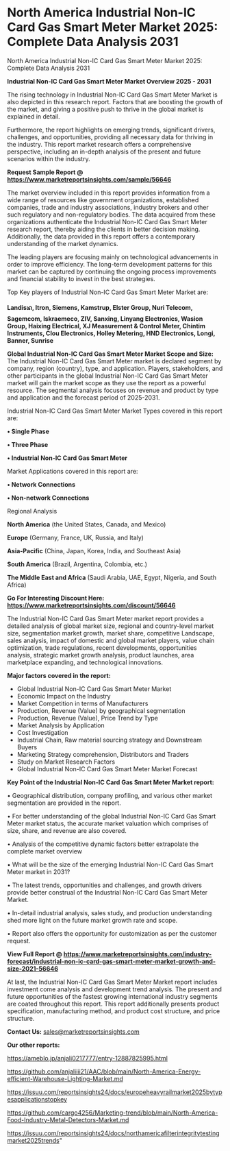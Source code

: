 # North America Industrial Non-IC Card Gas Smart Meter Market 2025: Complete Data Analysis 2031
North America Industrial Non-IC Card Gas Smart Meter Market 2025: Complete Data Analysis 2031

<Strong> Industrial Non-IC Card Gas Smart Meter Market Overview 2025 - 2031</strong>

The rising technology in Industrial Non-IC Card Gas Smart Meter Market is also depicted in this research report. Factors that are boosting the growth of the market, and giving a positive push to thrive in the global market is explained in detail.

Furthermore, the report highlights on emerging trends, significant drivers, challenges, and opportunities, providing all necessary data for thriving in the industry. This report market research offers a comprehensive perspective, including an in-depth analysis of the present and future scenarios within the industry.

<strong>Request Sample Report @ <a href=https://www.marketreportsinsights.com/sample/56646>https://www.marketreportsinsights.com/sample/56646</a></strong>

The market overview included in this report provides information from a wide range of resources like government organizations, established companies, trade and industry associations, industry brokers and other such regulatory and non-regulatory bodies. The data acquired from these organizations authenticate the Industrial Non-IC Card Gas Smart Meter research report, thereby aiding the clients in better decision making. Additionally, the data provided in this report offers a contemporary understanding of the market dynamics.

The leading players are focusing mainly on technological advancements in order to improve efficiency. The long-term development patterns for this market can be captured by continuing the ongoing process improvements and financial stability to invest in the best strategies.

Top Key players of Industrial Non-IC Card Gas Smart Meter Market are:

<strong>Landisᬪ, Itron, Siemens, Kamstrup, Elster Group, Nuri Telecom, Sagemcom, Iskraemeco, ZIV, Sanxing, Linyang Electronics, Wasion Group, Haixing Electrical, XJ Measurement & Control Meter, Chintim Instruments, Clou Electronics, Holley Metering, HND Electronics, Longi, Banner, Sunrise</strong>

<strong><b>Global Industrial Non-IC Card Gas Smart Meter Market Scope and Size:</b></strong>
The Industrial Non-IC Card Gas Smart Meter market is declared segment by company, region (country), type, and application. Players, stakeholders, and other participants in the global Industrial Non-IC Card Gas Smart Meter market will gain the market scope as they use the report as a powerful resource. The segmental analysis focuses on revenue and product by type and application and the forecast period of 2025-2031.

Industrial Non-IC Card Gas Smart Meter Market Types covered in this report are:

<strong>• Single Phase

• Three Phase

• Industrial Non-IC Card Gas Smart Meter</strong>

Market Applications covered in this report are:

<strong>• Network Connections

• Non-network Connections</strong> 

Regional Analysis

<strong>North America</strong> (the United States, Canada, and Mexico)

<strong>Europe</strong> (Germany, France, UK, Russia, and Italy)

<strong>Asia-Pacific</strong> (China, Japan, Korea, India, and Southeast Asia)

<strong>South America</strong> (Brazil, Argentina, Colombia, etc.)

<strong>The Middle East and Africa</strong> (Saudi Arabia, UAE, Egypt, Nigeria, and South Africa)

<strong>Go For Interesting Discount Here: <a href=https://www.marketreportsinsights.com/discount/56646>https://www.marketreportsinsights.com/discount/56646</a></strong>

The Industrial Non-IC Card Gas Smart Meter market report provides a detailed analysis of global market size, regional and country-level market size, segmentation market growth, market share, competitive Landscape, sales analysis, impact of domestic and global market players, value chain optimization, trade regulations, recent developments, opportunities analysis, strategic market growth analysis, product launches, area marketplace expanding, and technological innovations.

<strong><b>Major factors covered in the report:</b></strong>
<ul>
  <li>Global Industrial Non-IC Card Gas Smart Meter Market </li>
  <li>Economic Impact on the Industry</li>
  <li>Market Competition in terms of Manufacturers</li>
  <li>Production, Revenue (Value) by geographical segmentation</li>
  <li>Production, Revenue (Value), Price Trend by Type</li>
  <li>Market Analysis by Application</li>
  <li>Cost Investigation</li>
  <li>Industrial Chain, Raw material sourcing strategy and Downstream Buyers</li>
  <li>Marketing Strategy comprehension, Distributors and Traders</li>
  <li>Study on Market Research Factors</li>
  <li>Global Industrial Non-IC Card Gas Smart Meter Market Forecast</li>
</ul>

<strong><b>Key Point of the Industrial Non-IC Card Gas Smart Meter Market report:</b></strong>

• Geographical distribution, company profiling, and various other market segmentation are provided in the report.

• For better understanding of the global Industrial Non-IC Card Gas Smart Meter market status, the accurate market valuation which comprises of size, share, and revenue are also covered.

• Analysis of the competitive dynamic factors better extrapolate the complete market overview

• What will be the size of the emerging Industrial Non-IC Card Gas Smart Meter market in 2031?

• The latest trends, opportunities and challenges, and growth drivers provide better construal of the Industrial Non-IC Card Gas Smart Meter Market.

• In-detail industrial analysis, sales study, and production understanding shed more light on the future market growth rate and scope.

• Report also offers the opportunity for customization as per the customer request.

<strong><b>View Full Report @ <a href=https://www.marketreportsinsights.com/industry-forecast/industrial-non-ic-card-gas-smart-meter-market-growth-and-size-2021-56646>https://www.marketreportsinsights.com/industry-forecast/industrial-non-ic-card-gas-smart-meter-market-growth-and-size-2021-56646</a></b></strong>


At last, the Industrial Non-IC Card Gas Smart Meter Market report includes investment come analysis and development trend analysis. The present and future opportunities of the fastest growing international industry segments are coated throughout this report. This report additionally presents product specification, manufacturing method, and product cost structure, and price structure.

<strong>Contact Us:</strong>
sales@marketreportsinsights.com

<strong>Our other reports:</strong>

<a href=https://ameblo.jp/anjali0217777/entry-12887825995.html>https://ameblo.jp/anjali0217777/entry-12887825995.html</a>

<a href=https://github.com/anjaliiii21/AAC/blob/main/North-America-Energy-efficient-Warehouse-Lighting-Market.md>https://github.com/anjaliiii21/AAC/blob/main/North-America-Energy-efficient-Warehouse-Lighting-Market.md</a>

<a href=https://issuu.com/reportsinsights24/docs/europeheavyrailmarket2025bytypesapplicationstopkey>https://issuu.com/reportsinsights24/docs/europeheavyrailmarket2025bytypesapplicationstopkey</a>

<a href=https://github.com/cargo4256/Marketing-trend/blob/main/North-America-Food-Industry-Metal-Detectors-Market.md>https://github.com/cargo4256/Marketing-trend/blob/main/North-America-Food-Industry-Metal-Detectors-Market.md</a>

<a href=https://issuu.com/reportsinsights24/docs/northamericafilterintegritytestingmarket2025trends>https://issuu.com/reportsinsights24/docs/northamericafilterintegritytestingmarket2025trends</a>"

